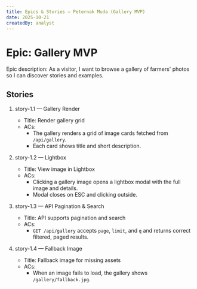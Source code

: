 ```yaml
---
title: Epics & Stories — Peternak Muda (Gallery MVP)
date: 2025-10-21
createdBy: analyst
---
```


# Epic: Gallery MVP

Epic description: As a visitor, I want to browse a gallery of farmers' photos so I can discover stories and examples.

## Stories

1. story-1.1 — Gallery Render
   - Title: Render gallery grid
   - ACs:
     - The gallery renders a grid of image cards fetched from `/api/gallery`.
     - Each card shows title and short description.

2. story-1.2 — Lightbox
   - Title: View image in Lightbox
   - ACs:
     - Clicking a gallery image opens a lightbox modal with the full image and details.
     - Modal closes on ESC and clicking outside.

3. story-1.3 — API Pagination & Search
   - Title: API supports pagination and search
   - ACs:
     - `GET /api/gallery` accepts `page`, `limit`, and `q` and returns correct filtered, paged results.

4. story-1.4 — Fallback Image
   - Title: Fallback image for missing assets
   - ACs:
     - When an image fails to load, the gallery shows `/gallery/fallback.jpg`.
